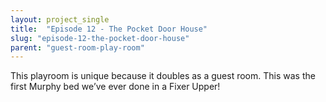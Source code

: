 ```yaml
---
layout: project_single
title:  "Episode 12 - The Pocket Door House"
slug: "episode-12-the-pocket-door-house"
parent: "guest-room-play-room"
---
```

This playroom is unique because it doubles as a guest room. This was the first Murphy bed we’ve ever done in a Fixer Upper!